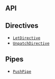 ## API

## Directives

- [`LetDirective`](./let-directive.md)
- [`UnpatchDirective`](./unpatch.md)

## Pipes

- [`PushPipe`](./push.md)
